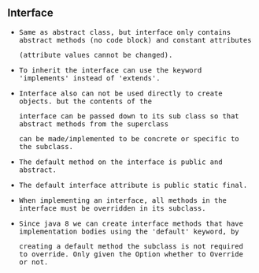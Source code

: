 ## Interface

- <samp>Same as abstract class, but interface only contains abstract methods (no code block) and constant attributes</samp> 
  
  <samp>(attribute values cannot be changed).</samp>
  
- <samp>To inherit the interface can use the keyword 'implements' instead of 'extends'. </samp>

- <samp>Interface also can not be used directly to create objects. but the contents of the</samp> 
  
  <samp>interface can be passed down to its sub class so that abstract methods from the superclass</samp> 
  
  <samp>can be made/implemented to be concrete or specific to the subclass.</samp>
  
- <samp>The default method on the interface is public and abstract.</samp>

- <samp>The default interface attribute is public static final.</samp>

- <samp>When implementing an interface, all methods in the interface must be overridden in its subclass.</samp>

- <samp>Since java 8 we can create interface methods that have implementation bodies using the 'default' keyword, by</samp> 
 
  <samp>creating a default method the subclass is not required to override. Only given the Option whether to Override or not.</samp>

